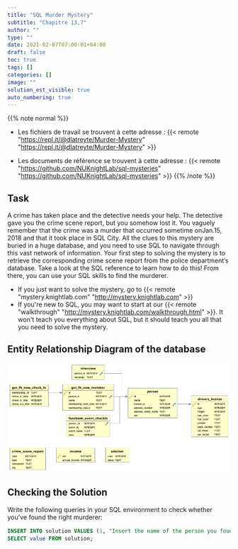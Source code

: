 ```yaml
---
title: "SQL Murder Mystery"
subtitle: "Chapitre 13,7"
author: ""
type: ""
date: 2021-02-07T07:00:01+04:00
draft: false
toc: true
tags: []
categories: []
image: ""
solution_est_visible: true
auto_numbering: true
---
```


{{% note normal %}}
- Les fichiers de travail se trouvent à cette adresse : {{< remote "https://repl.it/@dlatreyte/Murder-Mystery" "https://repl.it/@dlatreyte/Murder-Mystery" >}}

- Les documents de référence se trouvent à cette adresse : {{< remote "https://github.com/NUKnightLab/sql-mysteries" "https://github.com/NUKnightLab/sql-mysteries" >}}
{{% /note %}}

## Task

A crime has taken place and the detective needs your help. The detective gave you the crime scene report, but you somehow lost it. You vaguely remember that the crime was a ​murder​ that occurred sometime on ​Jan.15, 2018​ and that it took place in ​SQL City​. All the clues to this mystery are buried in a huge database, and you need to use SQL to navigate through this vast network of information. Your first step to solving the mystery is to retrieve the corresponding crime scene report from the police department’s database. Take a look at the SQL reference to learn how to do this! From there, you can use your SQL skills to find the murderer.

- If you just want to solve the mystery, go to {{< remote "mystery.knightlab.com" "http://mystery.knightlab.com" >}} 
- If you're new to SQL, you may want to start at our {{< remote "walkthrough" "http://mystery.knightlab.com/walkthrough.html" >}}. It won't teach you everything about SQL, but it should teach you all that you need to solve the mystery.


## Entity Relationship Diagram of the database

<img src="/terminales-nsi/chap-13/chap-13-5/schema.png" alt="" width="" />

## Checking the Solution

Write the following queries in your SQL environment to check whether you've found the right murderer:
```SQL
INSERT INTO solution VALUES (1, "Insert the name of the person you found here");
SELECT value FROM solution;
```
